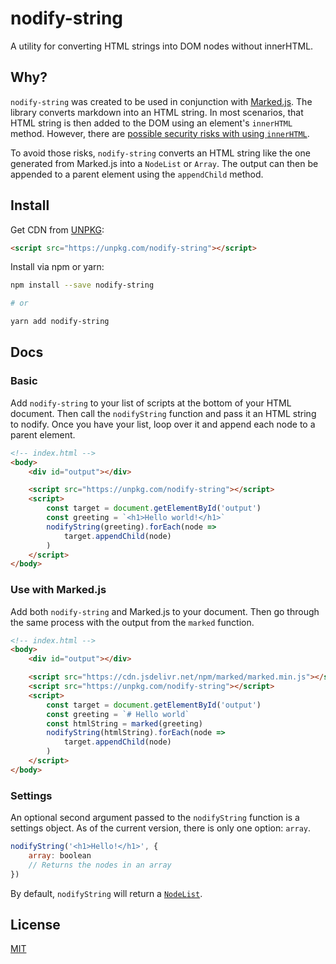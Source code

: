 # nodify-string

A utility for converting HTML strings into DOM nodes without innerHTML.

## Why?

`nodify-string` was created to be used in conjunction with [Marked.js](https://marked.js.org/). The library converts markdown into an HTML string. In most scenarios, that HTML string is then added to the DOM using an element's `innerHTML` method. However, there are [possible security risks with using `innerHTML`](https://developer.mozilla.org/en-US/docs/Web/API/Element/innerHTML#Security_considerations).

To avoid those risks, `nodify-string` converts an HTML string like the one generated from Marked.js into a `NodeList` or `Array`. The output can then be appended to a parent element using the `appendChild` method.

## Install

Get CDN from [UNPKG](https://unpkg.com):

```html
<script src="https://unpkg.com/nodify-string"></script>
```

Install via npm or yarn:

```sh
npm install --save nodify-string

# or

yarn add nodify-string
```

## Docs

### Basic

Add `nodify-string` to your list of scripts at the bottom of your HTML document. Then call the `nodifyString` function and pass it an HTML string to nodify. Once you have your list, loop over it and append each node to a parent element.

```html
<!-- index.html -->
<body>
    <div id="output"></div>

    <script src="https://unpkg.com/nodify-string"></script>
    <script>
        const target = document.getElementById('output')
        const greeting = `<h1>Hello world!</h1>`
        nodifyString(greeting).forEach(node =>
            target.appendChild(node)
        )
    </script>
</body>
```

### Use with Marked.js

Add both `nodify-string` and Marked.js to your document. Then go through the same process with the output from the `marked` function.

```html
<!-- index.html -->
<body>
    <div id="output"></div>

    <script src="https://cdn.jsdelivr.net/npm/marked/marked.min.js"></script>
    <script src="https://unpkg.com/nodify-string"></script>
    <script>
        const target = document.getElementById('output')
        const greeting = `# Hello world`
        const htmlString = marked(greeting)
        nodifyString(htmlString).forEach(node =>
            target.appendChild(node)
        )
    </script>
</body>
```

### Settings

An optional second argument passed to the `nodifyString` function is a settings object. As of the current version, there is only one option: `array`.

```js
nodifyString('<h1>Hello!</h1>', {
    array: boolean
    // Returns the nodes in an array
})
```

By default, `nodifyString` will return a [`NodeList`](https://developer.mozilla.org/en-US/docs/Web/API/NodeList).

## License

[MIT](https://github.com/seanmcp/nodify-string/blob/master/license)